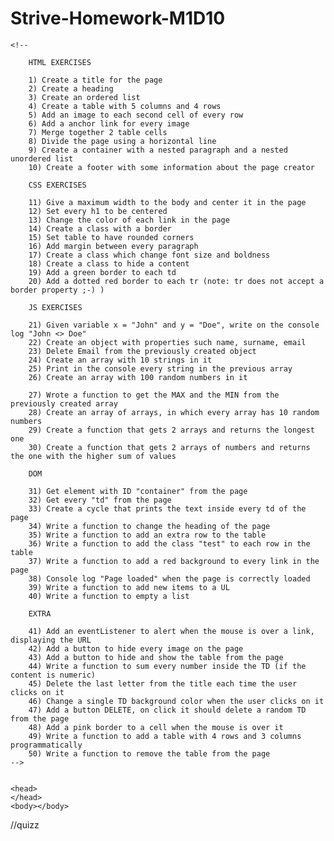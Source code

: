 # Strive-Homework-M1D10
 

    <!--

        HTML EXERCISES

        1) Create a title for the page
        2) Create a heading
        3) Create an ordered list
        4) Create a table with 5 columns and 4 rows
        5) Add an image to each second cell of every row
        6) Add a anchor link for every image
        7) Merge together 2 table cells
        8) Divide the page using a horizontal line
        9) Create a container with a nested paragraph and a nested unordered list
        10) Create a footer with some information about the page creator 

        CSS EXERCISES

        11) Give a maximum width to the body and center it in the page
        12) Set every h1 to be centered
        13) Change the color of each link in the page
        14) Create a class with a border
        15) Set table to have rounded corners
        16) Add margin between every paragraph
        17) Create a class which change font size and boldness
        18) Create a class to hide a content
        19) Add a green border to each td
        20) Add a dotted red border to each tr (note: tr does not accept a border property ;-) )

        JS EXERCISES

        21) Given variable x = "John" and y = "Doe", write on the console log "John <> Doe"
        22) Create an object with properties such name, surname, email
        23) Delete Email from the previously created object
        24) Create an array with 10 strings in it
        25) Print in the console every string in the previous array
        26) Create an array with 100 random numbers in it
        
        27) Wrote a function to get the MAX and the MIN from the previously created array
        28) Create an array of arrays, in which every array has 10 random numbers
        29) Create a function that gets 2 arrays and returns the longest one
        30) Create a function that gets 2 arrays of numbers and returns the one with the higher sum of values

        DOM 

        31) Get element with ID "container" from the page
        32) Get every "td" from the page
        33) Create a cycle that prints the text inside every td of the page
        34) Write a function to change the heading of the page
        35) Write a function to add an extra row to the table
        36) Write a function to add the class "test" to each row in the table
        37) Write a function to add a red background to every link in the page
        38) Console log "Page loaded" when the page is correctly loaded
        39) Write a function to add new items to a UL
        40) Write a function to empty a list

        EXTRA 

        41) Add an eventListener to alert when the mouse is over a link, displaying the URL
        42) Add a button to hide every image on the page
        43) Add a button to hide and show the table from the page
        44) Write a function to sum every number inside the TD (if the content is numeric)
        45) Delete the last letter from the title each time the user clicks on it
        46) Change a single TD background color when the user clicks on it
        47) Add a button DELETE, on click it should delete a random TD from the page
        48) Add a pink border to a cell when the mouse is over it
        49) Write a function to add a table with 4 rows and 3 columns programmatically
        50) Write a function to remove the table from the page
    -->


    <head>
    </head>
    <body></body>
//quizz 
<!DOCTYPE html>
<html>
  <!--
        QUIZ GAME!

        RULES:
        / The player must guess correctly a certain amount of questions
        / Each correct answer gives him one point
        / Answers could be multiple or true/false
        / At the end of the game, the user must know his/her total score

        QUESTIONS:
        / You can get them from this URL ( http://bit.ly/strive_QUIZZ ) or you can write your own
        / Could be multiple of boolean (true / false)
        / [EXTRA] Show if the answer provided was the wrong one or correct it after clicking
        / [EXTRA] Present the questions one a time instead of having all displayed together

        HINTS:
        / Keep a global variable score for the user score
        / Keep a variable questionNumber for the question the user is answering
        / When questionNumber is bigger then the available questions, present the score
        / Start working with the questions saved in a variable (or you can use AJAX for fetching external questions if you already know it!)
        / Start with the easier version and THEN implement the EXTRAs
        / Please debug everything / try it on the console to be sure of what to expect from your code

        EXTRA:
        / Show if the answer provided was the wrong one or correct it after clicking
        / Present the questions one a time instead of having all displayed together
        / Let the user select difficulty and number of questions (you can get q/a from https://opentdb.com/api.php?amount=10&category=18&difficulty=easy modifying amount and difficulty)

    -->

  <head></head>
  <body>
    <script>
      var questions = [
        {
          category: "Science: Computers",
          type: "multiple",
          difficulty: "easy",
          question: "What does CPU stand for?",
          correct_answer: "Central Processing Unit",
          incorrect_answers: [
            "Central Process Unit",
            "Computer Personal Unit",
            "Central Processor Unit",
          ],
        },
        {
          category: "Science: Computers",
          type: "multiple",
          difficulty: "easy",
          question:
            "In the programming language Java, which of these keywords would you put on a variable to make sure it doesn&#039;t get modified?",
          correct_answer: "Final",
          incorrect_answers: ["Static", "Private", "Public"],
        },
        {
          category: "Science: Computers",
          type: "boolean",
          difficulty: "easy",
          question: "The logo for Snapchat is a Bell.",
          correct_answer: "False",
          incorrect_answers: ["True"],
        },
        {
          category: "Science: Computers",
          type: "boolean",
          difficulty: "easy",
          question:
            "Pointers were not used in the original C programming language; they were added later on in C++.",
          correct_answer: "False",
          incorrect_answers: ["True"],
        },
        {
          category: "Science: Computers",
          type: "multiple",
          difficulty: "easy",
          question:
            "What is the most preferred image format used for logos in the Wikimedia database?",
          correct_answer: ".svg",
          incorrect_answers: [".png", ".jpeg", ".gif"],
        },
        {
          category: "Science: Computers",
          type: "multiple",
          difficulty: "easy",
          question: "In web design, what does CSS stand for?",
          correct_answer: "Cascading Style Sheet",
          incorrect_answers: [
            "Counter Strike: Source",
            "Corrective Style Sheet",
            "Computer Style Sheet",
          ],
        },
        {
          category: "Science: Computers",
          type: "multiple",
          difficulty: "easy",
          question:
            "What is the code name for the mobile operating system Android 7.0?",
          correct_answer: "Nougat",
          incorrect_answers: [
            "Ice Cream Sandwich",
            "Jelly Bean",
            "Marshmallow",
          ],
        },
        {
          category: "Science: Computers",
          type: "multiple",
          difficulty: "easy",
          question: "On Twitter, what is the character limit for a Tweet?",
          correct_answer: "140",
          incorrect_answers: ["120", "160", "100"],
        },
        {
          category: "Science: Computers",
          type: "boolean",
          difficulty: "easy",
          question: "Linux was first created as an alternative to Windows XP.",
          correct_answer: "False",
          incorrect_answers: ["True"],
        },
        {
          category: "Science: Computers",
          type: "multiple",
          difficulty: "easy",
          question:
            "Which programming language shares its name with an island in Indonesia?",
          correct_answer: "Java",
          incorrect_answers: ["Python", "C", "Jakarta"],
        },
      ];

      window.onload = function () {
        // IF YOU ARE DISPLAYING ALL THE QUESTIONS AT ONCE:
        // HINT: for each question, create a container with the "question"
        // create a radio button https://developer.mozilla.org/en-US/docs/Web/HTML/Element/input/radio with, as option the both the correct answer and the incorrect answers
        // when EVERY question has an answer (google for how to get a value from a radio button with JS)
        // IF YOU ARE DISPLAYING ONE QUESTION AT A TIME
        // Display first question with a title + radio button
        // when the user select the answer, pick the next question and remove this from the page after added in a varible the users' choice.
      };

      // HOW TO calculate the result
      // You can do it in 2 ways:
      // If you are presenting all questions together, just take all the radio buttons and check if the selected answer === correct_answer
      // If you are presenting one question at a time, just add one point or not to the user score if the selected answer === correct_answer
    </script>
  </body>
</html>
